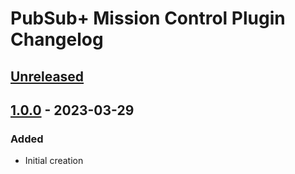 # PubSub+ Mission Control Plugin Changelog

## [Unreleased]

## [1.0.0] - 2023-03-29

### Added
- Initial creation

[Unreleased]: https://github.com/SolaceLabs/solace-mc-intellij-plugin/compare/v1.0.0...HEAD
[1.0.0]: https://github.com/SolaceLabs/solace-mc-intellij-plugin/commits

